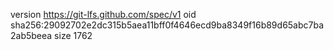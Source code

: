 version https://git-lfs.github.com/spec/v1
oid sha256:29092702e2dc315b5aea11bff0f4646ecd9ba8349f16b89d65abc7ba2ab5beea
size 1762

